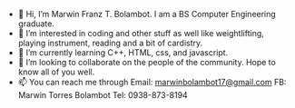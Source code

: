 - 👋 Hi, I’m Marwin Franz T. Bolambot. I am a BS Computer Engineering graduate.
- 👀 I’m interested in coding and other stuff as well like weightlifting, playing instrument, reading and a bit of cardistry.
- 🌱 I’m currently learning C++, HTML, css, and javascript.
- 💞️ I’m looking to collaborate on the people of the community. Hope to know all of you well.
- 📫 You can reach me through Email: marwinbolambot17@gmail.com FB: Marwin Torres Bolambot Tel: 0938-873-8194

<!---
Mar0134/Mar0134 is a ✨ special ✨ repository because its `README.md` (this file) appears on your GitHub profile.
You can click the Preview link to take a look at your changes.
--->

